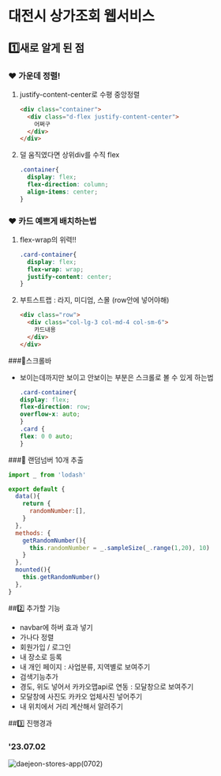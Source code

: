 # 대전시 상가조회 웹서비스
## 1️⃣새로 알게 된 점
### ❤️ 가운데 정렬!
  1. justify-content-center로 수평 중앙정렬
      ```html
      <div class="container">
        <div class="d-flex justify-content-center">
          어쩌구
        </div>
      </div>
      ```
2. 덜 움직였다면 상위div를 수직 flex
    ```css
    .container{
      display: flex;
      flex-direction: column;
      align-items: center;
    }
    ```
### ❤️ 카드 예쁘게 배치하는법
1. flex-wrap의 위력!!
    ```css
    .card-container{
      display: flex;
      flex-wrap: wrap;
      justify-content: center;
    }
    ```
2. 부트스트랩 : 라지, 미디엄, 스몰 (row안에 넣어야해)
    ```html
    <div class="row">
      <div class="col-lg-3 col-md-4 col-sm-6">
        카드내용
      </div>
    </div>
    ```
###🫶스크롤바 
- 보이는데까지만 보이고 안보이는 부분은 스크롤로 볼 수 있게 하는법
  ```css
  .card-container{
  display: flex;
  flex-direction: row;
  overflow-x: auto;
  }
  .card {
  flex: 0 0 auto;
  }
  ```
###🫶 랜덤넘버 10개 추출
  ```javascript
  import _ from 'lodash'

  export default {
    data(){
      return {
        randomNumber:[],
      }
    },
    methods: {
      getRandomNumber(){
        this.randomNumber = _.sampleSize(_.range(1,20), 10)
      }
    },
    mounted(){
      this.getRandomNumber()
    },
  }
  ```
##2️⃣ 추가할 기능
- navbar에 하버 효과 넣기
- 가나다 정렬
- 회원가입 / 로그인
- 내 장소로 등록
- 내 개인 페이지 : 사업분류, 지역별로 보여주기
- 검색기능추가
- 경도, 위도 넣어서 카카오맵api로 연동 : 모달창으로 보여주기
- 모달창에 사진도 카카오 업체사진 넣어주기
- 내 위치에서 거리 계산해서 알려주기

##3️⃣ 진행경과
### '23.07.02
![daejeon-stores-app(0702)](https://github.com/badahae88/daejeon-stores-vue/assets/137893145/ef9cbb51-e39b-482f-9655-06533c5463ff)

